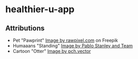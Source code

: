 # healthier-u-app

## Attributions

- Pet "Pawprint" [Image by rawpixel.com](https://www.freepik.com/free-vector/pet-logo-design-paw-vector-animal-shop-business_18246195.htm#query=paw%20print%20svg&position=2&from_view=keyword&track=ais_user&uuid=d8fc24cb-cb2f-4d40-b83d-50740874a785) on Freepik
- Humaaans "Standing" [Image by Pablo Stanley and Team](https://pablostanley.gumroad.com/?recommended_by=library&_gl=1*lkimej*_ga*Nzk4NjMxMDQyLjE3MTc1NzA0ODI.*_ga_6LJN6D94N6*MTcxNzU3MDQ4Mi4xLjEuMTcxNzU3MDU4NS4wLjAuMA..)
- Cartoon "Otter" [Image by pch.vector](https://www.freepik.com/free-vector/set-cartoon-otter-character-thinking-holding-gift-box-cup-coffee-diploma_28189623.htm#fromView=search&page=2&position=16&uuid=8fd1beaa-b407-459c-9644-2ff34ec45331)
